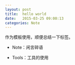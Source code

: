```yaml
---
layout: post
title:  hello world
date:   2015-03-25 09:00:13
categories: Note
---
```

作为模板使用，顺便总结一下标签。

* Note：闲言碎语

* Tools：工具的使用